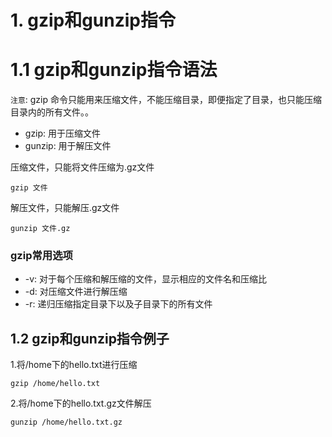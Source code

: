 # 1. gzip和gunzip指令
# 1.1 gzip和gunzip指令语法
`注意`: gzip 命令只能用来压缩文件，不能压缩目录，即便指定了目录，也只能压缩目录内的所有文件。。

* gzip: 用于压缩文件
* gunzip: 用于解压文件

压缩文件，只能将文件压缩为.gz文件
```
gzip 文件
```

解压文件，只能解压.gz文件
```
gunzip 文件.gz
```

### gzip常用选项
* -v: 对于每个压缩和解压缩的文件，显示相应的文件名和压缩比
* -d: 对压缩文件进行解压缩
* -r: 递归压缩指定目录下以及子目录下的所有文件

## 1.2 gzip和gunzip指令例子

1.将/home下的hello.txt进行压缩
```
gzip /home/hello.txt
```

2.将/home下的hello.txt.gz文件解压
```
gunzip /home/hello.txt.gz
```